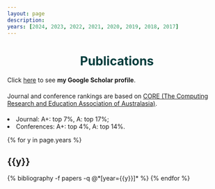 ```yaml
---
layout: page
description: 
years: [2024, 2023, 2022, 2021, 2020, 2019, 2018, 2017]
---
```


<h1 style="text-align: center;color: #003c3c;">Publications</h1>

Click <a href="https://scholar.google.com/citations?user=cESBqqkAAAAJ">here</a> to see <b>my Google Scholar profile</b>.

<h4 style="font-weight: normal;">Journal and conference rankings are based on <a href="https://www.core.edu.au/conference-portal">CORE (The Computing Research and Education Association of Australasia)</a>.</h4>
<li> Journal: A+: top 7%, A: top 17%;</li>
<li> Conferences: A+: top 4%, A: top 14%.</li>



<div class="publications">

{% for y in page.years %}
  <h2 class="year">{{y}}</h2>
  {% bibliography -f papers -q @*[year={{y}}]* %}
{% endfor %}

</div>

